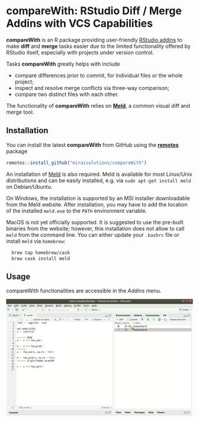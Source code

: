 
<!-- README.md is generated from README.Rmd. Please edit that file -->
compareWith: RStudio Diff / Merge Addins with VCS Capabilities
==============================================================

**compareWith** is an R package providing user-friendly [RStudio addins](https://rstudio.github.io/rstudioaddins/) to make **diff** and **merge** tasks easier due to the limited functionality offered by RStudio itself, especially with projects under version control.

Tasks **compareWith** greatly helps with include

-   compare differences prior to commit, for individual files or the whole project;
-   inspect and resolve merge conflicts via three-way comparison;
-   compare two distinct files with each other.

The functionality of **compareWith** relies on [**Meld**](http://meldmerge.org/), a common visual diff and merge tool.

Installation
------------

You can install the latest **compareWith** from GitHub using the [**remotes**](https://CRAN.R-project.org/package=remotes) package

``` r
remotes::install_github("miraisolutions/compareWith")
```

An installation of [Meld](http://meldmerge.org) is also required. Meld is available for most Linux/Unix distributions and can be easily installed, e.g. via `sudo apt-get install meld` on Debian/Ubuntu.

On Windows, the installation is supported by an MSI installer downloadable from the Meld website. After installation, you may have to add the location of the installed `meld.exe` to the `PATH` environment variable.

MacOS is not yet officially supported. It is suggested to use the pre-built binaries from the website; however, this installation does not allow to call `meld` from the command line. You can either update your `.bashrc` file or install `meld` via `homebrew`:

      brew tap homebrew/cask
      brew cask install meld

Usage
-----

compareWith functionalities are accessible in the *Addins* menu.

![Merge conflicts with compareWith](man/figures/compareWith-RStudioAddins.gif)
